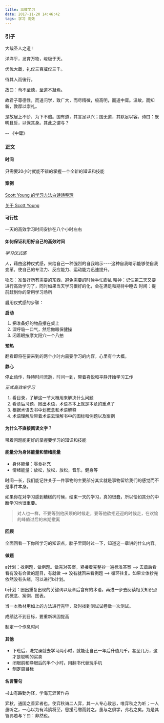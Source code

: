 ```yaml
---
title: 高效学习
date: 2017-11-20 14:46:42
tags: 学习 高效
---
```


### 引子

大哉圣人之道！

洋洋乎，发育万物，峻极于天。

优优大哉，礼仪三百威仪三千。

待其人而後行。

故曰：苟不至德，至道不凝焉。

故君子尊德性，而道问学，致广大，而尽精微，极高明，而道中庸。温故，而知新，敦厚以崇礼。

是故居上不骄，为下不倍。国有道，其言足以兴；国无道，其默足以容。诗曰：既明且哲，以保其身。其此之谓与？

-- 《中庸》

### 正文


#### 时间

只需要20小时就能不错的掌握一个全新的知识和技能

#### 案例

[Scott Young 的学习方法白诗诗整理](https://www.zhihu.com/question/36766890/answer/70795756)

[关于 Scott Young](https://www.scotthyoung.com/blog/about/)

#### 可行性

一天的高效学习时间安排在八个小时左右

#### 如何保证利用好自己的高效时间

*学习仪式感*

人，藉由这种仪式感，来给自己一种强烈的自我暗示----这种自我暗示能够使自我变革，使自己的专注力、反应能力、运动能力迅速提升。

物质：准备好所有需要的东西，避免需要的时候手忙脚乱
精神：记住第二天又要进行高效学习了，同时如果当天学习很好的化，会在满足和期待中睡去
时间：提前赶到你的常用学习场所

启用仪式感的步骤：

**启动**

1. 把准备好的物品摆在桌上
2. 深呼吸一口气，然后做眼保健操
3. 闭着眼按摩太阳穴一个八拍

**预热**

翻看即将在要来到的两个小时内需要学习的内容，心里有个大概。

**静心**

停止动作，静待时间流逝，时间一到，带着喜悦和平静开始学习工作

*正式高效率学习*

1. 看目录，了解这一节大概用来解决什么问题
2. 看章后习题，圈出术语，术语基本上就是本章的重点了
3. 根据术语去书中划概念和术语解释
4. 术语理解后带着术语去理解书中的图标和例题以及案例

#### 为什么不直接阅读文字？

带着问题能更好的掌握要学习的知识和技能

#### 能量分为身体能量和情绪能量

- 身体能量：零食补充
- 情绪能量：放松，放松，放松，音乐，健身等

时间一长，我们能记住关于一件事物的主要部分其实就是事物留给我们的感觉而不是事件本身。

如果你在对学习感到糟糕的时候，结束一天的学习，真的很蠢，所以恰如其分的中断学习也很重要。

> 对人也一样，不要等到他厌烦的时候走，要等他欲拒还迎的时候走，在欢愉的峰值过后的末期撤离

#### 回顾

全面回看一下你所学习的知识点，脑子里同时过一下，知道这一章讲的什么内容。

#### 做题

a计划：找例题，做例题。做完对答案，紧接着完整抄一遍标准答案 --> 去章后看看有没有会做的题目，有就做 --> 没有就回来看例题 --> 循环往复。如果立体抄完依然没有头绪，可以进行b计划。

b计划：圈出重复出现的关键词以及章后含有的术语，再进一步去阅读相关知识点的概念、案例、图表。

当一本教材用如上的方法进行完毕，及时找到测试试卷做一次测试。

成绩达不到目标，要重新巩固提高

制定一个作息时间

#### 其他

- 下班后，洗完澡就去学习两小时，就能让自己一年后升值几千，甚至几万，这才是聪明的买卖
- 闭眼前和睁眼后的半个小时，用翻书代替玩手机
- 制定周目标

#### 名言警句

书山有路勤为径，学海无涯苦作舟

弈秋，通国之善弈者也。使弈秋诲二人弈，其一人专心致志，唯弈秋之为听；一人虽听之，一心以为有鸿鹄将至，思援弓缴而射之。虽与之俱学，弗若之矣。为是其智弗若与？曰：非然也。




